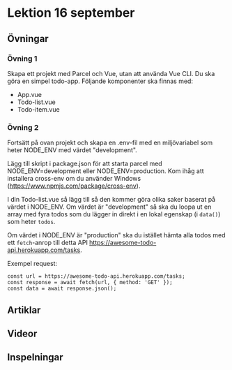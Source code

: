 # Lektion 16 september

## Övningar

### Övning 1
Skapa ett projekt med Parcel och Vue, utan att använda Vue CLI. Du ska göra en simpel todo-app. Följande komponenter ska finnas med:

* App.vue
* Todo-list.vue
* Todo-item.vue

### Övning 2

Fortsätt på ovan projekt och skapa en .env-fil med en miljövariabel som heter NODE_ENV med värdet "development".

Lägg till skript i package.json för att starta parcel med NODE_ENV=development eller NODE_ENV=production. Kom ihåg att installera cross-env om du använder Windows (https://www.npmjs.com/package/cross-env).

I din Todo-list.vue så lägg till så den kommer göra olika saker baserat på värdet i NODE_ENV. Om värdet är "development" så ska du loopa ut en array med fyra todos som du lägger in direkt i en lokal egenskap (i `data()`) som heter `todos`.

Om värdet i NODE_ENV är "production" ska du istället hämta alla todos med ett `fetch`-anrop till detta API https://awesome-todo-api.herokuapp.com/tasks.

Exempel request:
```
const url = https://awesome-todo-api.herokuapp.com/tasks;
const response = await fetch(url, { method: 'GET' });
const data = await response.json();
```

## Artiklar

## Videor

## Inspelningar
